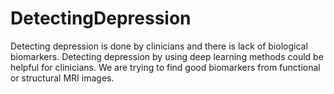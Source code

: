 # DetectingDepression

Detecting depression is done by clinicians and there is lack of biological biomarkers. Detecting depression by using deep learning methods could be helpful for clinicians. We are trying to find good biomarkers from functional or structural MRI images. 
